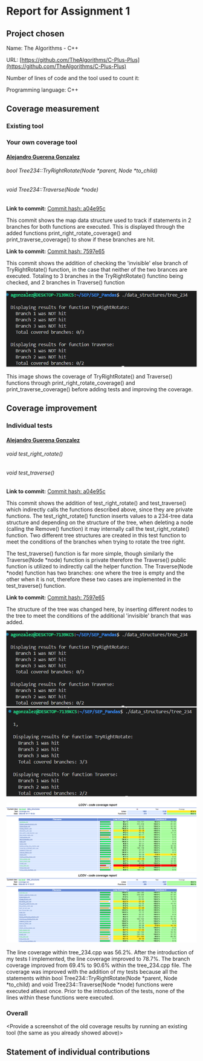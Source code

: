 # Report for Assignment 1

## Project chosen

Name: The Algorithms - C++

URL: [https://github.com/TheAlgorithms/C-Plus-Plus](https://github.com/TheAlgorithms/C-Plus-Plus)

Number of lines of code and the tool used to count it: <TODO>

Programming language: C++

## Coverage measurement

### Existing tool

<Inform the name of the existing tool that was executed and how it was executed>

<Show the coverage results provided by the existing tool with a screenshot>

### Your own coverage tool

#### <u>Alejandro Guerena Gonzalez</u>

###### bool Tree234::TryRightRotate(Node *parent, Node *to_child)
###### void Tree234::Traverse(Node *node)

**Link to commit:** [Commit hash: a04e95c](https://github.com/Flipkaboom/SEP_Pandas/commit/a04e95c7e558e7207822ba46c26297e12121c1a8)

This commit shows the map data structure used to track if statements in 2 branches for both functions are executed. This is displayed through the added functions print_right_rotate_coverage() and print_traverse_coverage() to show if these branches are hit.

**Link to commit:** [Commit hash: 7597e65](https://github.com/Flipkaboom/SEP_Pandas/commit/7597e65bcd5c14b6ffb5684cc8244cc290675db0)

This commit shows the addition of checking the 'invisible' else branch of TryRightRotate() function, in the case that neither of the two brances are executed. Totaling to 3 branches in the TryRightRotate() functino being checked, and 2 branches in Traverse() function

![Coverage results](old_coverage_img/Alejandro_old_coverage.png)

This image shows the coverage of TryRightRotate() and Traverse() functions through print_right_rotate_coverage() and print_traverse_coverage() before adding tests and improving the coverage.

## Coverage improvement

### Individual tests

#### <u>Alejandro Guerena Gonzalez</u>

###### void test_right_rotate()
###### void test_traverse()

**Link to commit:** [Commit hash: a04e95c](https://github.com/Flipkaboom/SEP_Pandas/commit/a04e95c7e558e7207822ba46c26297e12121c1a8)

This commit shows the addition of test_right_rotate() and test_traverse() which indirectly calls the functions described above, since they are private functions. The test_right_rotate() function inserts values to a 234-tree data structure and depending on the structure of the tree, when deleting a node (calling the Remove() function) it may internally call the test_right_rotate() function. Two different tree structures are created in this test function to meet the conditions of the branches when trying to rotate the tree right.

The test_traverse() function is far more simple, though similarly the Traverse(Node *node) function is private therefore the Traverse() public function is utilized to indirectly call the helper function. The Traverse(Node *node) function has two branches: one where the tree is empty and the other when it is not, therefore these two cases are implemented in the test_traverse() function.

**Link to commit:** [Commit hash: 7597e65](https://github.com/Flipkaboom/SEP_Pandas/commit/7597e65bcd5c14b6ffb5684cc8244cc290675db0)

The structure of the tree was changed here, by inserting different nodes to the tree to meet the conditions of the additional 'invisible' branch that was added.

![Old Coverage results](old_coverage_img/Alejandro_old_coverage.png)
![New Coverage results](new_coverage_img/Alejandro_new_coverage.png)

![Old Coverage report](report_img/Alejandro_old_report.png)
![New Coverage report](report_img/Alejandro_new_report.png)

The line coverage within tree_234.cpp was 56.2%. After the introduction of my tests I implemented, the line coverage improved to 78.7%. The branch coverage improved from 69.4% to 90.6% within the tree_234.cpp file. The coverage was improved with the addition of my tests because all the statements within bool Tree234::TryRightRotate(Node *parent, Node *to_child) and void Tree234::Traverse(Node *node) functions were executed atleast once. Prior to the introduction of the tests, none of the lines within these functions were executed.

### Overall

<Provide a screenshot of the old coverage results by running an existing tool (the same as you already showed above)>

<Provide a screenshot of the new coverage results by running the existing tool using all test modifications made by the group>

## Statement of individual contributions

<Write what each group member did>
